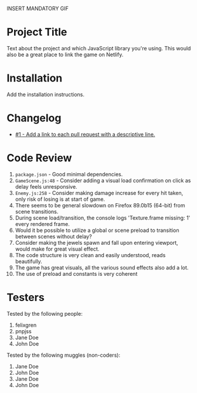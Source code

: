 INSERT MANDATORY GIF

# Project Title

Text about the project and which JavaScript library you're using. This would also be a great place to link the game on Netlify.

# Installation

Add the installation instructions.

# Changelog

- [#1 - Add a link to each pull request with a descriptive line.](#1)

# Code Review

1. `package.json` - Good minimal dependencies.
2. `GameScene.js:48` - Consider adding a visual load confirmation on click as delay feels unresponsive.
3. `Enemy.js:258` - Consider making damage increase for every hit taken, only risk of losing is at start of game.
4. There seems to be general slowdown on Firefox 89.0b15 (64-bit) from scene transitions.
5. During scene load/transition, the console logs 'Texture.frame missing: 1' every rendered frame.
6. Would it be possible to utilize a global or scene preload to transition between scenes without delay?
7. Consider making the jewels spawn and fall upon entering viewport, would make for great visual effect.
8. The code structure is very clean and easily understood, reads beautifully.
9. The game has great visuals, all the various sound effects also add a lot.
10. The use of preload and constants is very coherent

# Testers

Tested by the following people:

1. felixgren
2. pnpjss
3. Jane Doe
4. John Doe

Tested by the following muggles (non-coders):

1. Jane Doe
2. John Doe
3. Jane Doe
4. John Doe
